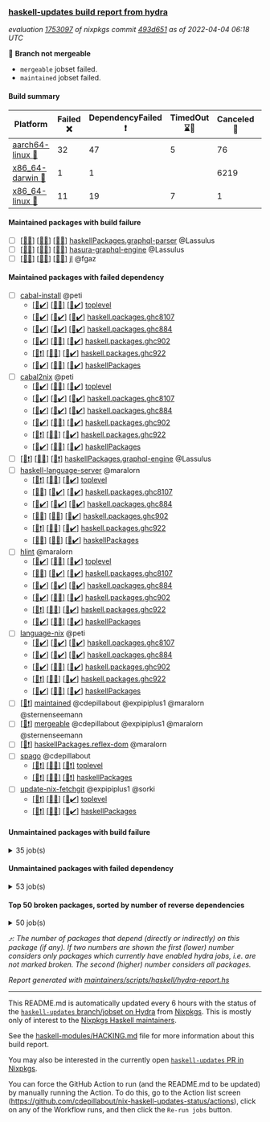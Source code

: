 ### [haskell-updates build report from hydra](https://hydra.nixos.org/jobset/nixpkgs/haskell-updates)
*evaluation [1753097](https://hydra.nixos.org/eval/1753097) of nixpkgs commit [493d651](https://github.com/NixOS/nixpkgs/commits/493d6516ddb69a49df49c1b4f3e91ff33effbb9e) as of 2022-04-04 06:18 UTC*

:red_circle: **Branch not mergeable**
  * `mergeable` jobset failed.
  * `maintained` jobset failed.

#### Build summary

 | Platform | Failed :x: | DependencyFailed :heavy_exclamation_mark: | TimedOut :hourglass::no_entry_sign: | Canceled :no_entry_sign: | Success :heavy_check_mark: | 
 | --- | --- | --- | --- | --- | --- | 
 | [aarch64-linux :iphone:](https://hydra.nixos.org/eval/1753097?filter=.aarch64-linux) | 32 | 47 | 5 | 76 | 6139 | 
 | [x86_64-darwin :apple:](https://hydra.nixos.org/eval/1753097?filter=.x86_64-darwin) | 1 | 1 |  | 6219 | 26 | 
 | [x86_64-linux :penguin:](https://hydra.nixos.org/eval/1753097?filter=.x86_64-linux) | 11 | 19 | 7 | 1 | 6281 | 
#### Maintained packages with build failure
- [ ] [[:iphone::x:]](https://hydra.nixos.org/build/171870860) [[:apple::no_entry_sign:]](https://hydra.nixos.org/build/171859032) [[:penguin::x:]](https://hydra.nixos.org/build/171861365) [haskellPackages.graphql-parser](https://hydra.nixos.org/eval/1753097?filter=haskellPackages.graphql-parser) @Lassulus
- [ ] [[:iphone::no_entry_sign:]](https://hydra.nixos.org/build/171864019) [[:apple::x:]](https://hydra.nixos.org/build/171857799) [[:penguin::x:]](https://hydra.nixos.org/build/171864031) [hasura-graphql-engine](https://hydra.nixos.org/eval/1753097?filter=hasura-graphql-engine) @Lassulus
- [ ] [[:iphone::x:]](https://hydra.nixos.org/build/171859461) [[:apple::no_entry_sign:]](https://hydra.nixos.org/build/171863997) [[:penguin::x:]](https://hydra.nixos.org/build/171869976) [jl](https://hydra.nixos.org/eval/1753097?filter=jl) @fgaz
#### Maintained packages with failed dependency
- [ ] [cabal-install](https://hydra.nixos.org/eval/1753097?filter=cabal-install) @peti
  - [[:iphone::heavy_check_mark:]](https://hydra.nixos.org/build/171867412) [[:apple::no_entry_sign:]](https://hydra.nixos.org/build/171861372) [[:penguin::heavy_check_mark:]](https://hydra.nixos.org/build/171856690) [toplevel](https://hydra.nixos.org/eval/1753097?filter=cabal-install)
  - [[:iphone::heavy_check_mark:]](https://hydra.nixos.org/build/171866974) [[:apple::heavy_check_mark:]](https://hydra.nixos.org/build/171857622) [[:penguin::heavy_check_mark:]](https://hydra.nixos.org/build/171860254) [haskell.packages.ghc8107](https://hydra.nixos.org/eval/1753097?filter=haskell.packages.ghc8107.cabal-install)
  - [[:iphone::heavy_check_mark:]](https://hydra.nixos.org/build/171859573) [[:apple::heavy_check_mark:]](https://hydra.nixos.org/build/171870062) [[:penguin::heavy_check_mark:]](https://hydra.nixos.org/build/171857369) [haskell.packages.ghc884](https://hydra.nixos.org/eval/1753097?filter=haskell.packages.ghc884.cabal-install)
  - [[:iphone::heavy_check_mark:]](https://hydra.nixos.org/build/171858538) [[:apple::no_entry_sign:]](https://hydra.nixos.org/build/171871967) [[:penguin::heavy_check_mark:]](https://hydra.nixos.org/build/171856745) [haskell.packages.ghc902](https://hydra.nixos.org/eval/1753097?filter=haskell.packages.ghc902.cabal-install)
  - [[:iphone::heavy_exclamation_mark:]](https://hydra.nixos.org/build/171870181) [[:apple::no_entry_sign:]](https://hydra.nixos.org/build/171862128) [[:penguin::heavy_check_mark:]](https://hydra.nixos.org/build/171863957) [haskell.packages.ghc922](https://hydra.nixos.org/eval/1753097?filter=haskell.packages.ghc922.cabal-install)
  - [[:iphone::heavy_check_mark:]](https://hydra.nixos.org/build/171866492) [[:apple::no_entry_sign:]](https://hydra.nixos.org/build/171859695) [[:penguin::heavy_check_mark:]](https://hydra.nixos.org/build/171856708) [haskellPackages](https://hydra.nixos.org/eval/1753097?filter=haskellPackages.cabal-install)
- [ ] [cabal2nix](https://hydra.nixos.org/eval/1753097?filter=cabal2nix) @peti
  - [[:iphone::heavy_check_mark:]](https://hydra.nixos.org/build/171867631) [[:apple::no_entry_sign:]](https://hydra.nixos.org/build/171854193) [[:penguin::heavy_check_mark:]](https://hydra.nixos.org/build/171861320) [toplevel](https://hydra.nixos.org/eval/1753097?filter=cabal2nix)
  - [[:iphone::heavy_check_mark:]](https://hydra.nixos.org/build/171868929) [[:apple::heavy_check_mark:]](https://hydra.nixos.org/build/171865911) [[:penguin::heavy_check_mark:]](https://hydra.nixos.org/build/171870233) [haskell.packages.ghc8107](https://hydra.nixos.org/eval/1753097?filter=haskell.packages.ghc8107.cabal2nix)
  - [[:iphone::heavy_check_mark:]](https://hydra.nixos.org/build/171860252) [[:apple::heavy_check_mark:]](https://hydra.nixos.org/build/171856966) [[:penguin::heavy_check_mark:]](https://hydra.nixos.org/build/171862147) [haskell.packages.ghc884](https://hydra.nixos.org/eval/1753097?filter=haskell.packages.ghc884.cabal2nix)
  - [[:iphone::heavy_check_mark:]](https://hydra.nixos.org/build/171867463) [[:apple::no_entry_sign:]](https://hydra.nixos.org/build/171866529) [[:penguin::heavy_check_mark:]](https://hydra.nixos.org/build/171865409) [haskell.packages.ghc902](https://hydra.nixos.org/eval/1753097?filter=haskell.packages.ghc902.cabal2nix)
  - [[:iphone::heavy_exclamation_mark:]](https://hydra.nixos.org/build/171863077) [[:apple::no_entry_sign:]](https://hydra.nixos.org/build/171855428) [[:penguin::heavy_check_mark:]](https://hydra.nixos.org/build/171858797) [haskell.packages.ghc922](https://hydra.nixos.org/eval/1753097?filter=haskell.packages.ghc922.cabal2nix)
  - [[:iphone::heavy_check_mark:]](https://hydra.nixos.org/build/171856147) [[:apple::no_entry_sign:]](https://hydra.nixos.org/build/171866001) [[:penguin::heavy_check_mark:]](https://hydra.nixos.org/build/171866507) [haskellPackages](https://hydra.nixos.org/eval/1753097?filter=haskellPackages.cabal2nix)
- [ ] [[:iphone::heavy_exclamation_mark:]](https://hydra.nixos.org/build/171866991) [[:apple::no_entry_sign:]](https://hydra.nixos.org/build/171865101) [[:penguin::heavy_exclamation_mark:]](https://hydra.nixos.org/build/171870149) [haskellPackages.graphql-engine](https://hydra.nixos.org/eval/1753097?filter=haskellPackages.graphql-engine) @Lassulus
- [ ] [haskell-language-server](https://hydra.nixos.org/eval/1753097?filter=haskell-language-server) @maralorn
  - [[:iphone::heavy_exclamation_mark:]](https://hydra.nixos.org/build/171864528) [[:apple::no_entry_sign:]](https://hydra.nixos.org/build/171870051) [[:penguin::heavy_check_mark:]](https://hydra.nixos.org/build/171858502) [toplevel](https://hydra.nixos.org/eval/1753097?filter=haskell-language-server)
  - [[:iphone::no_entry_sign:]](https://hydra.nixos.org/build/171854509) [[:apple::heavy_check_mark:]](https://hydra.nixos.org/build/171859524) [[:penguin::heavy_check_mark:]](https://hydra.nixos.org/build/171860346) [haskell.packages.ghc8107](https://hydra.nixos.org/eval/1753097?filter=haskell.packages.ghc8107.haskell-language-server)
  - [[:iphone::heavy_check_mark:]](https://hydra.nixos.org/build/171863372) [[:apple::heavy_check_mark:]](https://hydra.nixos.org/build/171860727) [[:penguin::heavy_check_mark:]](https://hydra.nixos.org/build/171866511) [haskell.packages.ghc884](https://hydra.nixos.org/eval/1753097?filter=haskell.packages.ghc884.haskell-language-server)
  - [[:iphone::no_entry_sign:]](https://hydra.nixos.org/build/171863697) [[:apple::no_entry_sign:]](https://hydra.nixos.org/build/171864525) [[:penguin::heavy_check_mark:]](https://hydra.nixos.org/build/171865068) [haskell.packages.ghc902](https://hydra.nixos.org/eval/1753097?filter=haskell.packages.ghc902.haskell-language-server)
  - [[:iphone::heavy_exclamation_mark:]](https://hydra.nixos.org/build/171864948) [[:apple::no_entry_sign:]](https://hydra.nixos.org/build/171854145) [[:penguin::heavy_check_mark:]](https://hydra.nixos.org/build/171864800) [haskell.packages.ghc922](https://hydra.nixos.org/eval/1753097?filter=haskell.packages.ghc922.haskell-language-server)
  - [[:iphone::no_entry_sign:]](https://hydra.nixos.org/build/171856383) [[:apple::no_entry_sign:]](https://hydra.nixos.org/build/171857135) [[:penguin::heavy_check_mark:]](https://hydra.nixos.org/build/171857185) [haskellPackages](https://hydra.nixos.org/eval/1753097?filter=haskellPackages.haskell-language-server)
- [ ] [hlint](https://hydra.nixos.org/eval/1753097?filter=hlint) @maralorn
  - [[:iphone::heavy_check_mark:]](https://hydra.nixos.org/build/171859794) [[:apple::no_entry_sign:]](https://hydra.nixos.org/build/171864005) [[:penguin::heavy_check_mark:]](https://hydra.nixos.org/build/171854674) [toplevel](https://hydra.nixos.org/eval/1753097?filter=hlint)
  - [[:iphone::no_entry_sign:]](https://hydra.nixos.org/build/171862816) [[:apple::heavy_check_mark:]](https://hydra.nixos.org/build/171864047) [[:penguin::heavy_check_mark:]](https://hydra.nixos.org/build/171853663) [haskell.packages.ghc8107](https://hydra.nixos.org/eval/1753097?filter=haskell.packages.ghc8107.hlint)
  - [[:iphone::heavy_check_mark:]](https://hydra.nixos.org/build/171862943) [[:apple::heavy_check_mark:]](https://hydra.nixos.org/build/171859859) [[:penguin::heavy_check_mark:]](https://hydra.nixos.org/build/171856331) [haskell.packages.ghc884](https://hydra.nixos.org/eval/1753097?filter=haskell.packages.ghc884.hlint)
  - [[:iphone::heavy_check_mark:]](https://hydra.nixos.org/build/171867244) [[:apple::no_entry_sign:]](https://hydra.nixos.org/build/171864964) [[:penguin::heavy_check_mark:]](https://hydra.nixos.org/build/171859039) [haskell.packages.ghc902](https://hydra.nixos.org/eval/1753097?filter=haskell.packages.ghc902.hlint)
  - [[:iphone::heavy_exclamation_mark:]](https://hydra.nixos.org/build/171865805) [[:apple::no_entry_sign:]](https://hydra.nixos.org/build/171854924) [[:penguin::heavy_check_mark:]](https://hydra.nixos.org/build/171859812) [haskell.packages.ghc922](https://hydra.nixos.org/eval/1753097?filter=haskell.packages.ghc922.hlint)
  - [[:iphone::heavy_check_mark:]](https://hydra.nixos.org/build/171864209) [[:apple::no_entry_sign:]](https://hydra.nixos.org/build/171866786) [[:penguin::heavy_check_mark:]](https://hydra.nixos.org/build/171861792) [haskellPackages](https://hydra.nixos.org/eval/1753097?filter=haskellPackages.hlint)
- [ ] [language-nix](https://hydra.nixos.org/eval/1753097?filter=language-nix) @peti
  - [[:iphone::heavy_check_mark:]](https://hydra.nixos.org/build/171864042) [[:apple::heavy_check_mark:]](https://hydra.nixos.org/build/171854278) [[:penguin::heavy_check_mark:]](https://hydra.nixos.org/build/171856011) [haskell.packages.ghc8107](https://hydra.nixos.org/eval/1753097?filter=haskell.packages.ghc8107.language-nix)
  - [[:iphone::heavy_check_mark:]](https://hydra.nixos.org/build/171860602) [[:apple::heavy_check_mark:]](https://hydra.nixos.org/build/171856603) [[:penguin::heavy_check_mark:]](https://hydra.nixos.org/build/171864877) [haskell.packages.ghc884](https://hydra.nixos.org/eval/1753097?filter=haskell.packages.ghc884.language-nix)
  - [[:iphone::heavy_check_mark:]](https://hydra.nixos.org/build/171861943) [[:apple::no_entry_sign:]](https://hydra.nixos.org/build/171852816) [[:penguin::heavy_check_mark:]](https://hydra.nixos.org/build/171858399) [haskell.packages.ghc902](https://hydra.nixos.org/eval/1753097?filter=haskell.packages.ghc902.language-nix)
  - [[:iphone::heavy_exclamation_mark:]](https://hydra.nixos.org/build/171866588) [[:apple::no_entry_sign:]](https://hydra.nixos.org/build/171857336) [[:penguin::heavy_check_mark:]](https://hydra.nixos.org/build/171871993) [haskell.packages.ghc922](https://hydra.nixos.org/eval/1753097?filter=haskell.packages.ghc922.language-nix)
  - [[:iphone::heavy_check_mark:]](https://hydra.nixos.org/build/171871097) [[:apple::no_entry_sign:]](https://hydra.nixos.org/build/171871023) [[:penguin::heavy_check_mark:]](https://hydra.nixos.org/build/171871654) [haskellPackages](https://hydra.nixos.org/eval/1753097?filter=haskellPackages.language-nix)
- [ ] [[:penguin::heavy_exclamation_mark:]](https://hydra.nixos.org/build/171859738) [maintained](https://hydra.nixos.org/eval/1753097?filter=maintained) @cdepillabout @expipiplus1 @maralorn @sternenseemann
- [ ] [[:penguin::heavy_exclamation_mark:]](https://hydra.nixos.org/build/171864122) [mergeable](https://hydra.nixos.org/eval/1753097?filter=mergeable) @cdepillabout @expipiplus1 @maralorn @sternenseemann
- [ ] [[:penguin::heavy_exclamation_mark:]](https://hydra.nixos.org/build/171854287) [haskellPackages.reflex-dom](https://hydra.nixos.org/eval/1753097?filter=haskellPackages.reflex-dom) @maralorn
- [ ] [spago](https://hydra.nixos.org/eval/1753097?filter=spago) @cdepillabout
  - [[:iphone::heavy_exclamation_mark:]](https://hydra.nixos.org/build/171861126) [[:apple::no_entry_sign:]](https://hydra.nixos.org/build/171871490) [[:penguin::heavy_exclamation_mark:]](https://hydra.nixos.org/build/171852877) [toplevel](https://hydra.nixos.org/eval/1753097?filter=spago)
  - [[:iphone::heavy_exclamation_mark:]](https://hydra.nixos.org/build/171862357) [[:apple::no_entry_sign:]](https://hydra.nixos.org/build/171866857) [[:penguin::heavy_exclamation_mark:]](https://hydra.nixos.org/build/171869812) [haskellPackages](https://hydra.nixos.org/eval/1753097?filter=haskellPackages.spago)
- [ ] [update-nix-fetchgit](https://hydra.nixos.org/eval/1753097?filter=update-nix-fetchgit) @expipiplus1 @sorki
  - [[:iphone::heavy_exclamation_mark:]](https://hydra.nixos.org/build/171869214) [[:apple::no_entry_sign:]](https://hydra.nixos.org/build/171866243) [[:penguin::heavy_check_mark:]](https://hydra.nixos.org/build/171854526) [toplevel](https://hydra.nixos.org/eval/1753097?filter=update-nix-fetchgit)
  - [[:iphone::heavy_exclamation_mark:]](https://hydra.nixos.org/build/171867249) [[:apple::no_entry_sign:]](https://hydra.nixos.org/build/171853366) [[:penguin::heavy_check_mark:]](https://hydra.nixos.org/build/171864328) [haskellPackages](https://hydra.nixos.org/eval/1753097?filter=haskellPackages.update-nix-fetchgit)
#### Unmaintained packages with build failure
<details><summary>35 job(s) </summary>

- [ ] [QuickCheck](https://hydra.nixos.org/eval/1753097?filter=QuickCheck)  :arrow_heading_up: 1236 | 4755
  - [[:iphone::heavy_check_mark:]](https://hydra.nixos.org/build/171855138) [[:apple::no_entry_sign:]](https://hydra.nixos.org/build/171858360) [[:penguin::heavy_check_mark:]](https://hydra.nixos.org/build/171859376) [haskellPackages](https://hydra.nixos.org/eval/1753097?filter=haskellPackages.QuickCheck)
  -   [[:penguin::x:]](https://hydra.nixos.org/build/171869550) [pkgsStatic.haskell.packages.integer-simple.ghc8107](https://hydra.nixos.org/eval/1753097?filter=pkgsStatic.haskell.packages.integer-simple.ghc8107.QuickCheck)
  -   [[:penguin::heavy_check_mark:]](https://hydra.nixos.org/build/171857722) [pkgsStatic.haskell.packages.native-bignum.ghc902](https://hydra.nixos.org/eval/1753097?filter=pkgsStatic.haskell.packages.native-bignum.ghc902.QuickCheck)
- [ ] [[:iphone::x:]](https://hydra.nixos.org/build/171870158) [[:apple::no_entry_sign:]](https://hydra.nixos.org/build/171857210) [[:penguin::heavy_check_mark:]](https://hydra.nixos.org/build/171867668) [haskellPackages.OrderedBits](https://hydra.nixos.org/eval/1753097?filter=haskellPackages.OrderedBits)  :arrow_heading_up: 5 | 36
- [ ] [[:iphone::x:]](https://hydra.nixos.org/build/171856905) [[:apple::no_entry_sign:]](https://hydra.nixos.org/build/171867686) [[:penguin::heavy_check_mark:]](https://hydra.nixos.org/build/171857885) [haskellPackages.cryptostore](https://hydra.nixos.org/eval/1753097?filter=haskellPackages.cryptostore)  :arrow_heading_up: 4 | 31
- [ ] [[:iphone::x:]](https://hydra.nixos.org/build/171865966) [[:apple::no_entry_sign:]](https://hydra.nixos.org/build/171870109) [[:penguin::heavy_check_mark:]](https://hydra.nixos.org/build/171858915) [haskellPackages.ptr-poker](https://hydra.nixos.org/eval/1753097?filter=haskellPackages.ptr-poker)  :arrow_heading_up: 3 | 3
- [ ] [[:iphone::x:]](https://hydra.nixos.org/build/171855578) [[:apple::no_entry_sign:]](https://hydra.nixos.org/build/171865205) [[:penguin::heavy_check_mark:]](https://hydra.nixos.org/build/171857596) [haskellPackages.hw-json-simd](https://hydra.nixos.org/eval/1753097?filter=haskellPackages.hw-json-simd)  :arrow_heading_up: 2 | 8
- [ ] [[:iphone::x:]](https://hydra.nixos.org/build/171856342) [[:apple::no_entry_sign:]](https://hydra.nixos.org/build/171870086) [[:penguin::heavy_check_mark:]](https://hydra.nixos.org/build/171862699) [haskellPackages.hw-simd](https://hydra.nixos.org/eval/1753097?filter=haskellPackages.hw-simd)  :arrow_heading_up: 2 | 8
- [ ] [[:iphone::x:]](https://hydra.nixos.org/build/171862898) [[:apple::no_entry_sign:]](https://hydra.nixos.org/build/171861026) [[:penguin::heavy_check_mark:]](https://hydra.nixos.org/build/171862442) [haskellPackages.quic](https://hydra.nixos.org/eval/1753097?filter=haskellPackages.quic)  :arrow_heading_up: 2 | 2
- [ ] [[:iphone::no_entry_sign:]](https://hydra.nixos.org/build/171866661) [[:penguin::x:]](https://hydra.nixos.org/build/171870950) [haskellPackages.jsaddle-webkit2gtk](https://hydra.nixos.org/eval/1753097?filter=haskellPackages.jsaddle-webkit2gtk)  :arrow_heading_up: 1 | 11
- [ ] [[:iphone::x:]](https://hydra.nixos.org/build/171855175) [[:apple::no_entry_sign:]](https://hydra.nixos.org/build/171869070) [[:penguin::x:]](https://hydra.nixos.org/build/171864450) [haskellPackages.bower-json](https://hydra.nixos.org/eval/1753097?filter=haskellPackages.bower-json)  :arrow_heading_up: 1 | 10
- [ ] [[:iphone::x:]](https://hydra.nixos.org/build/171860843) [[:apple::no_entry_sign:]](https://hydra.nixos.org/build/171860724) [[:penguin::heavy_check_mark:]](https://hydra.nixos.org/build/171871830) [haskellPackages.freetype2](https://hydra.nixos.org/eval/1753097?filter=haskellPackages.freetype2)  :arrow_heading_up: 1 | 8
- [ ] [[:iphone::x:]](https://hydra.nixos.org/build/171856730) [[:apple::no_entry_sign:]](https://hydra.nixos.org/build/171855544) [[:penguin::heavy_check_mark:]](https://hydra.nixos.org/build/171864198) [haskellPackages.long-double](https://hydra.nixos.org/eval/1753097?filter=haskellPackages.long-double)  :arrow_heading_up: 1 | 2
- [ ] [[:iphone::x:]](https://hydra.nixos.org/build/171857435) [[:apple::no_entry_sign:]](https://hydra.nixos.org/build/171870314) [[:penguin::heavy_check_mark:]](https://hydra.nixos.org/build/171862125) [haskellPackages.easytensor](https://hydra.nixos.org/eval/1753097?filter=haskellPackages.easytensor)  :arrow_heading_up: 1 | 1
- [ ] [[:iphone::x:]](https://hydra.nixos.org/build/171867377) [[:apple::no_entry_sign:]](https://hydra.nixos.org/build/171870936) [[:penguin::heavy_check_mark:]](https://hydra.nixos.org/build/171861161) [haskellPackages.nlopt-haskell](https://hydra.nixos.org/eval/1753097?filter=haskellPackages.nlopt-haskell)  :arrow_heading_up: 1 | 1
- [ ] [[:iphone::x:]](https://hydra.nixos.org/build/171854078) [[:apple::no_entry_sign:]](https://hydra.nixos.org/build/171862942) [[:penguin::heavy_check_mark:]](https://hydra.nixos.org/build/171857572) [haskellPackages.swisstable](https://hydra.nixos.org/eval/1753097?filter=haskellPackages.swisstable)  :arrow_heading_up: 1 | 1
- [ ] [[:iphone::x:]](https://hydra.nixos.org/build/171857072) [[:apple::no_entry_sign:]](https://hydra.nixos.org/build/171867045) [[:penguin::heavy_check_mark:]](https://hydra.nixos.org/build/171852967) [haskellPackages.unicode-properties](https://hydra.nixos.org/eval/1753097?filter=haskellPackages.unicode-properties)  :arrow_heading_up: 1 | 1
- [ ] [[:iphone::x:]](https://hydra.nixos.org/build/171860343) [[:apple::no_entry_sign:]](https://hydra.nixos.org/build/171853368) [[:penguin::heavy_check_mark:]](https://hydra.nixos.org/build/171861052) [haskellPackages.picosat](https://hydra.nixos.org/eval/1753097?filter=haskellPackages.picosat)  :arrow_heading_up: 0 | 1
- [ ] [[:iphone::x:]](https://hydra.nixos.org/build/171864526) [[:apple::no_entry_sign:]](https://hydra.nixos.org/build/171859855) [[:penguin::heavy_check_mark:]](https://hydra.nixos.org/build/171863492) [haskellPackages.simple-vec3](https://hydra.nixos.org/eval/1753097?filter=haskellPackages.simple-vec3)  :arrow_heading_up: 0 | 1
- [ ] [[:iphone::x:]](https://hydra.nixos.org/build/171856051) [[:apple::no_entry_sign:]](https://hydra.nixos.org/build/171852793) [[:penguin::heavy_check_mark:]](https://hydra.nixos.org/build/171858315) [haskellPackages.HsASA](https://hydra.nixos.org/eval/1753097?filter=haskellPackages.HsASA) 
- [ ] [[:iphone::x:]](https://hydra.nixos.org/build/171865682) [[:apple::no_entry_sign:]](https://hydra.nixos.org/build/171870312) [[:penguin::x:]](https://hydra.nixos.org/build/171865338) [haskellPackages.capataz](https://hydra.nixos.org/eval/1753097?filter=haskellPackages.capataz) 
- [ ] [[:iphone::x:]](https://hydra.nixos.org/build/171862589) [[:apple::no_entry_sign:]](https://hydra.nixos.org/build/171856354) [[:penguin::heavy_check_mark:]](https://hydra.nixos.org/build/171857405) [haskellPackages.comfort-fftw](https://hydra.nixos.org/eval/1753097?filter=haskellPackages.comfort-fftw) 
- [ ] [[:iphone::x:]](https://hydra.nixos.org/build/171854581) [[:penguin::heavy_check_mark:]](https://hydra.nixos.org/build/171858611) [haskellPackages.gnome-keyring](https://hydra.nixos.org/eval/1753097?filter=haskellPackages.gnome-keyring) 
- [ ] [[:iphone::x:]](https://hydra.nixos.org/build/171864576) [[:apple::no_entry_sign:]](https://hydra.nixos.org/build/171857616) [[:penguin::heavy_check_mark:]](https://hydra.nixos.org/build/171871380) [haskellPackages.hls-rename-plugin](https://hydra.nixos.org/eval/1753097?filter=haskellPackages.hls-rename-plugin) 
- [ ] [[:iphone::x:]](https://hydra.nixos.org/build/171854418) [[:apple::no_entry_sign:]](https://hydra.nixos.org/build/171864129) [[:penguin::x:]](https://hydra.nixos.org/build/171859983) [haskellPackages.hyper-haskell-server](https://hydra.nixos.org/eval/1753097?filter=haskellPackages.hyper-haskell-server) 
- [ ] [[:iphone::x:]](https://hydra.nixos.org/build/171871047) [[:apple::no_entry_sign:]](https://hydra.nixos.org/build/171854882) [[:penguin::heavy_check_mark:]](https://hydra.nixos.org/build/171868110) [haskellPackages.jammittools](https://hydra.nixos.org/eval/1753097?filter=haskellPackages.jammittools) 
- [ ] [[:iphone::x:]](https://hydra.nixos.org/build/171865092) [[:apple::no_entry_sign:]](https://hydra.nixos.org/build/171864375) [[:penguin::heavy_check_mark:]](https://hydra.nixos.org/build/171856651) [haskellPackages.powerqueue-distributed](https://hydra.nixos.org/eval/1753097?filter=haskellPackages.powerqueue-distributed) 
- [ ] [[:iphone::x:]](https://hydra.nixos.org/build/171858796) [[:apple::no_entry_sign:]](https://hydra.nixos.org/build/171855508) [[:penguin::x:]](https://hydra.nixos.org/build/171864297) [haskellPackages.powerqueue-levelmem](https://hydra.nixos.org/eval/1753097?filter=haskellPackages.powerqueue-levelmem) 
- [ ] [[:iphone::x:]](https://hydra.nixos.org/build/171862860) [[:apple::no_entry_sign:]](https://hydra.nixos.org/build/171852904) [[:penguin::heavy_check_mark:]](https://hydra.nixos.org/build/171862696) [haskellPackages.risc386](https://hydra.nixos.org/eval/1753097?filter=haskellPackages.risc386) 
- [ ] [[:iphone::x:]](https://hydra.nixos.org/build/171863691) [[:apple::no_entry_sign:]](https://hydra.nixos.org/build/171861382) [[:penguin::heavy_check_mark:]](https://hydra.nixos.org/build/171860820) [haskellPackages.slugify](https://hydra.nixos.org/eval/1753097?filter=haskellPackages.slugify) 
- [ ] [[:iphone::x:]](https://hydra.nixos.org/build/171857697) [[:apple::no_entry_sign:]](https://hydra.nixos.org/build/171867036) [[:penguin::x:]](https://hydra.nixos.org/build/171853334) [haskellPackages.socketson](https://hydra.nixos.org/eval/1753097?filter=haskellPackages.socketson) 
- [ ] [[:iphone::x:]](https://hydra.nixos.org/build/171853926) [[:apple::no_entry_sign:]](https://hydra.nixos.org/build/171853832) [[:penguin::x:]](https://hydra.nixos.org/build/171862657) [haskellPackages.tripLL](https://hydra.nixos.org/eval/1753097?filter=haskellPackages.tripLL) 
- [ ] [[:iphone::x:]](https://hydra.nixos.org/build/171858390) [[:apple::no_entry_sign:]](https://hydra.nixos.org/build/171858351) [[:penguin::heavy_check_mark:]](https://hydra.nixos.org/build/171865355) [haskellPackages.wiringPi](https://hydra.nixos.org/eval/1753097?filter=haskellPackages.wiringPi) 
- [ ] [[:iphone::x:]](https://hydra.nixos.org/build/171860405) [[:apple::no_entry_sign:]](https://hydra.nixos.org/build/171854831) [[:penguin::heavy_check_mark:]](https://hydra.nixos.org/build/171858701) [haskellPackages.x86-64bit](https://hydra.nixos.org/eval/1753097?filter=haskellPackages.x86-64bit) 
</details>

#### Unmaintained packages with failed dependency
<details><summary>53 job(s) </summary>

- [ ] [[:iphone::heavy_exclamation_mark:]](https://hydra.nixos.org/build/171869570) [[:apple::no_entry_sign:]](https://hydra.nixos.org/build/171868602) [[:penguin::heavy_check_mark:]](https://hydra.nixos.org/build/171857905) [haskellPackages.PrimitiveArray](https://hydra.nixos.org/eval/1753097?filter=haskellPackages.PrimitiveArray)  :arrow_heading_up: 4 | 35
- [ ] [[:iphone::heavy_exclamation_mark:]](https://hydra.nixos.org/build/171860234) [[:apple::no_entry_sign:]](https://hydra.nixos.org/build/171858559) [[:penguin::heavy_check_mark:]](https://hydra.nixos.org/build/171853180) [haskellPackages.jwt](https://hydra.nixos.org/eval/1753097?filter=haskellPackages.jwt)  :arrow_heading_up: 3 | 28
- [ ] [[:iphone::heavy_exclamation_mark:]](https://hydra.nixos.org/build/171859690) [[:apple::no_entry_sign:]](https://hydra.nixos.org/build/171855403) [[:penguin::heavy_check_mark:]](https://hydra.nixos.org/build/171864366) [haskellPackages.BiobaseTypes](https://hydra.nixos.org/eval/1753097?filter=haskellPackages.BiobaseTypes)  :arrow_heading_up: 3 | 21
- [ ] [[:iphone::heavy_exclamation_mark:]](https://hydra.nixos.org/build/171856446) [[:apple::no_entry_sign:]](https://hydra.nixos.org/build/171860436) [[:penguin::heavy_check_mark:]](https://hydra.nixos.org/build/171854636) [haskellPackages.jsonifier](https://hydra.nixos.org/eval/1753097?filter=haskellPackages.jsonifier)  :arrow_heading_up: 2 | 2
- [ ] [[:iphone::heavy_exclamation_mark:]](https://hydra.nixos.org/build/171856258) [[:apple::no_entry_sign:]](https://hydra.nixos.org/build/171858036) [[:penguin::heavy_check_mark:]](https://hydra.nixos.org/build/171871240) [haskellPackages.BiobaseENA](https://hydra.nixos.org/eval/1753097?filter=haskellPackages.BiobaseENA)  :arrow_heading_up: 1 | 18
- [ ] [hoogle](https://hydra.nixos.org/eval/1753097?filter=hoogle)  :arrow_heading_up: 1 | 2
  - [[:iphone::heavy_check_mark:]](https://hydra.nixos.org/build/171871347) [[:apple::heavy_check_mark:]](https://hydra.nixos.org/build/171853429) [[:penguin::heavy_check_mark:]](https://hydra.nixos.org/build/171867270) [haskell.packages.ghc8107](https://hydra.nixos.org/eval/1753097?filter=haskell.packages.ghc8107.hoogle)
  - [[:iphone::heavy_check_mark:]](https://hydra.nixos.org/build/171868587) [[:apple::heavy_check_mark:]](https://hydra.nixos.org/build/171863488) [[:penguin::heavy_check_mark:]](https://hydra.nixos.org/build/171867576) [haskell.packages.ghc884](https://hydra.nixos.org/eval/1753097?filter=haskell.packages.ghc884.hoogle)
  - [[:iphone::heavy_check_mark:]](https://hydra.nixos.org/build/171852837) [[:apple::no_entry_sign:]](https://hydra.nixos.org/build/171868318) [[:penguin::heavy_check_mark:]](https://hydra.nixos.org/build/171863678) [haskell.packages.ghc902](https://hydra.nixos.org/eval/1753097?filter=haskell.packages.ghc902.hoogle)
  - [[:iphone::heavy_exclamation_mark:]](https://hydra.nixos.org/build/171865846) [[:apple::no_entry_sign:]](https://hydra.nixos.org/build/171864989) [[:penguin::heavy_check_mark:]](https://hydra.nixos.org/build/171865459) [haskell.packages.ghc922](https://hydra.nixos.org/eval/1753097?filter=haskell.packages.ghc922.hoogle)
  - [[:iphone::heavy_check_mark:]](https://hydra.nixos.org/build/171862778) [[:apple::no_entry_sign:]](https://hydra.nixos.org/build/171862396) [[:penguin::heavy_check_mark:]](https://hydra.nixos.org/build/171869816) [haskellPackages](https://hydra.nixos.org/eval/1753097?filter=haskellPackages.hoogle)
- [ ] [[:iphone::heavy_exclamation_mark:]](https://hydra.nixos.org/build/171861581) [[:apple::no_entry_sign:]](https://hydra.nixos.org/build/171852912) [[:penguin::heavy_check_mark:]](https://hydra.nixos.org/build/171863080) [haskellPackages.github-rest](https://hydra.nixos.org/eval/1753097?filter=haskellPackages.github-rest)  :arrow_heading_up: 1 | 1
- [ ] [[:iphone::no_entry_sign:]](https://hydra.nixos.org/build/171862194) [[:penguin::heavy_exclamation_mark:]](https://hydra.nixos.org/build/171865924) [haskellPackages.hbro](https://hydra.nixos.org/eval/1753097?filter=haskellPackages.hbro)  :arrow_heading_up: 1 | 1
- [ ] [[:iphone::heavy_exclamation_mark:]](https://hydra.nixos.org/build/171857549) [[:apple::no_entry_sign:]](https://hydra.nixos.org/build/171865639) [[:penguin::heavy_check_mark:]](https://hydra.nixos.org/build/171860183) [haskellPackages.http3](https://hydra.nixos.org/eval/1753097?filter=haskellPackages.http3)  :arrow_heading_up: 1 | 1
- [ ] [[:iphone::heavy_exclamation_mark:]](https://hydra.nixos.org/build/171869964) [[:apple::no_entry_sign:]](https://hydra.nixos.org/build/171865623) [[:penguin::heavy_check_mark:]](https://hydra.nixos.org/build/171869914) [haskellPackages.opentelemetry-extra](https://hydra.nixos.org/eval/1753097?filter=haskellPackages.opentelemetry-extra)  :arrow_heading_up: 1 | 1
- [ ] [[:iphone::heavy_exclamation_mark:]](https://hydra.nixos.org/build/171868423) [[:apple::no_entry_sign:]](https://hydra.nixos.org/build/171871309) [[:penguin::heavy_check_mark:]](https://hydra.nixos.org/build/171857039) [haskellPackages.BiobaseXNA](https://hydra.nixos.org/eval/1753097?filter=haskellPackages.BiobaseXNA)  :arrow_heading_up: 0 | 17
- [ ] [[:iphone::heavy_exclamation_mark:]](https://hydra.nixos.org/build/171867550) [[:apple::no_entry_sign:]](https://hydra.nixos.org/build/171865808) [[:penguin::heavy_check_mark:]](https://hydra.nixos.org/build/171856273) [haskellPackages.hw-json-standard-cursor](https://hydra.nixos.org/eval/1753097?filter=haskellPackages.hw-json-standard-cursor)  :arrow_heading_up: 0 | 6
- [ ] [[:iphone::heavy_exclamation_mark:]](https://hydra.nixos.org/build/171870416) [[:apple::no_entry_sign:]](https://hydra.nixos.org/build/171859949) [[:penguin::heavy_check_mark:]](https://hydra.nixos.org/build/171869624) [haskellPackages.hw-json-simple-cursor](https://hydra.nixos.org/eval/1753097?filter=haskellPackages.hw-json-simple-cursor)  :arrow_heading_up: 0 | 4
- [ ] [[:iphone::heavy_exclamation_mark:]](https://hydra.nixos.org/build/171867716) [[:apple::no_entry_sign:]](https://hydra.nixos.org/build/171861992) [[:penguin::heavy_check_mark:]](https://hydra.nixos.org/build/171870240) [haskellPackages.BiobaseFasta](https://hydra.nixos.org/eval/1753097?filter=haskellPackages.BiobaseFasta)  :arrow_heading_up: 0 | 3
- [ ] [[:iphone::heavy_exclamation_mark:]](https://hydra.nixos.org/build/171866331) [[:apple::no_entry_sign:]](https://hydra.nixos.org/build/171867791) [[:penguin::heavy_check_mark:]](https://hydra.nixos.org/build/171865081) [haskellPackages.hw-dsv](https://hydra.nixos.org/eval/1753097?filter=haskellPackages.hw-dsv)  :arrow_heading_up: 0 | 3
- [ ] [[:iphone::heavy_check_mark:]](https://hydra.nixos.org/build/171857188) [[:apple::heavy_exclamation_mark:]](https://hydra.nixos.org/build/171858561) [[:penguin::heavy_check_mark:]](https://hydra.nixos.org/build/171857818) [haskellPackages.libvirt-hs](https://hydra.nixos.org/eval/1753097?filter=haskellPackages.libvirt-hs)  :arrow_heading_up: 0 | 1
- [ ] [[:iphone::heavy_exclamation_mark:]](https://hydra.nixos.org/build/171861978) [[:apple::no_entry_sign:]](https://hydra.nixos.org/build/171860974) [[:penguin::heavy_exclamation_mark:]](https://hydra.nixos.org/build/171854273) [haskellPackages.GuiHaskell](https://hydra.nixos.org/eval/1753097?filter=haskellPackages.GuiHaskell) 
- [ ] [[:iphone::heavy_exclamation_mark:]](https://hydra.nixos.org/build/171852847) [[:penguin::heavy_exclamation_mark:]](https://hydra.nixos.org/build/171854687) [haskellPackages.HDRUtils](https://hydra.nixos.org/eval/1753097?filter=haskellPackages.HDRUtils) 
- [ ] [[:iphone::heavy_exclamation_mark:]](https://hydra.nixos.org/build/171859005) [[:apple::no_entry_sign:]](https://hydra.nixos.org/build/171859432) [[:penguin::heavy_exclamation_mark:]](https://hydra.nixos.org/build/171863511) [haskellPackages.HPlot](https://hydra.nixos.org/eval/1753097?filter=haskellPackages.HPlot) 
- [ ] [[:iphone::heavy_exclamation_mark:]](https://hydra.nixos.org/build/171865737) [[:apple::no_entry_sign:]](https://hydra.nixos.org/build/171855961) [[:penguin::heavy_check_mark:]](https://hydra.nixos.org/build/171868234) [haskellPackages.align-audio](https://hydra.nixos.org/eval/1753097?filter=haskellPackages.align-audio) 
- [ ] [[:iphone::heavy_exclamation_mark:]](https://hydra.nixos.org/build/171859807) [[:apple::no_entry_sign:]](https://hydra.nixos.org/build/171858842) [[:penguin::heavy_exclamation_mark:]](https://hydra.nixos.org/build/171864708) [haskellPackages.bluetile](https://hydra.nixos.org/eval/1753097?filter=haskellPackages.bluetile) 
- [ ] [cabal2nix-unstable](https://hydra.nixos.org/eval/1753097?filter=cabal2nix-unstable) 
  - [[:iphone::heavy_check_mark:]](https://hydra.nixos.org/build/171860562) [[:apple::heavy_check_mark:]](https://hydra.nixos.org/build/171866510) [[:penguin::heavy_check_mark:]](https://hydra.nixos.org/build/171854640) [haskell.packages.ghc8107](https://hydra.nixos.org/eval/1753097?filter=haskell.packages.ghc8107.cabal2nix-unstable)
  - [[:iphone::heavy_check_mark:]](https://hydra.nixos.org/build/171857232) [[:apple::heavy_check_mark:]](https://hydra.nixos.org/build/171856721) [[:penguin::heavy_check_mark:]](https://hydra.nixos.org/build/171864808) [haskell.packages.ghc884](https://hydra.nixos.org/eval/1753097?filter=haskell.packages.ghc884.cabal2nix-unstable)
  - [[:iphone::heavy_check_mark:]](https://hydra.nixos.org/build/171860781) [[:apple::no_entry_sign:]](https://hydra.nixos.org/build/171861022) [[:penguin::heavy_check_mark:]](https://hydra.nixos.org/build/171853407) [haskell.packages.ghc902](https://hydra.nixos.org/eval/1753097?filter=haskell.packages.ghc902.cabal2nix-unstable)
  - [[:iphone::heavy_exclamation_mark:]](https://hydra.nixos.org/build/171867516) [[:apple::no_entry_sign:]](https://hydra.nixos.org/build/171853652) [[:penguin::heavy_check_mark:]](https://hydra.nixos.org/build/171870147) [haskell.packages.ghc922](https://hydra.nixos.org/eval/1753097?filter=haskell.packages.ghc922.cabal2nix-unstable)
  - [[:iphone::heavy_check_mark:]](https://hydra.nixos.org/build/171854362) [[:apple::no_entry_sign:]](https://hydra.nixos.org/build/171868781) [[:penguin::heavy_check_mark:]](https://hydra.nixos.org/build/171856723) [haskellPackages](https://hydra.nixos.org/eval/1753097?filter=haskellPackages.cabal2nix-unstable)
- [ ] [[:iphone::heavy_exclamation_mark:]](https://hydra.nixos.org/build/171860325) [[:apple::no_entry_sign:]](https://hydra.nixos.org/build/171855637) [[:penguin::heavy_check_mark:]](https://hydra.nixos.org/build/171857533) [haskellPackages.easytensor-vulkan](https://hydra.nixos.org/eval/1753097?filter=haskellPackages.easytensor-vulkan) 
- [ ] [[:iphone::heavy_exclamation_mark:]](https://hydra.nixos.org/build/171858121) [[:apple::no_entry_sign:]](https://hydra.nixos.org/build/171862231) [[:penguin::heavy_exclamation_mark:]](https://hydra.nixos.org/build/171866436) [haskellPackages.gladexml-accessor](https://hydra.nixos.org/eval/1753097?filter=haskellPackages.gladexml-accessor) 
- [ ] [[:iphone::heavy_exclamation_mark:]](https://hydra.nixos.org/build/171865688) [[:apple::no_entry_sign:]](https://hydra.nixos.org/build/171854337) [[:penguin::heavy_check_mark:]](https://hydra.nixos.org/build/171855100) [haskellPackages.gmail-simple](https://hydra.nixos.org/eval/1753097?filter=haskellPackages.gmail-simple) 
- [ ] [[:iphone::heavy_exclamation_mark:]](https://hydra.nixos.org/build/171868867) [[:apple::no_entry_sign:]](https://hydra.nixos.org/build/171868614) [[:penguin::heavy_exclamation_mark:]](https://hydra.nixos.org/build/171857531) [haskellPackages.gtk2hs-cast-glade](https://hydra.nixos.org/eval/1753097?filter=haskellPackages.gtk2hs-cast-glade) 
- [ ] [[:iphone::heavy_exclamation_mark:]](https://hydra.nixos.org/build/171870428) [[:apple::no_entry_sign:]](https://hydra.nixos.org/build/171858251) [[:penguin::heavy_check_mark:]](https://hydra.nixos.org/build/171854549) [haskellPackages.harfbuzz-pure](https://hydra.nixos.org/eval/1753097?filter=haskellPackages.harfbuzz-pure) 
- [ ] [[:iphone::no_entry_sign:]](https://hydra.nixos.org/build/171871601) [[:penguin::heavy_exclamation_mark:]](https://hydra.nixos.org/build/171858128) [haskellPackages.hbro-contrib](https://hydra.nixos.org/eval/1753097?filter=haskellPackages.hbro-contrib) 
- [ ] [[:iphone::heavy_exclamation_mark:]](https://hydra.nixos.org/build/171866703) [[:apple::no_entry_sign:]](https://hydra.nixos.org/build/171871268) [[:penguin::heavy_check_mark:]](https://hydra.nixos.org/build/171866754) [haskellPackages.hmatrix-nlopt](https://hydra.nixos.org/eval/1753097?filter=haskellPackages.hmatrix-nlopt) 
- [ ] [[:iphone::heavy_exclamation_mark:]](https://hydra.nixos.org/build/171866254) [[:apple::no_entry_sign:]](https://hydra.nixos.org/build/171855790) [[:penguin::heavy_check_mark:]](https://hydra.nixos.org/build/171862052) [haskellPackages.hs-swisstable-hashtables-class](https://hydra.nixos.org/eval/1753097?filter=haskellPackages.hs-swisstable-hashtables-class) 
- [ ] [[:iphone::heavy_exclamation_mark:]](https://hydra.nixos.org/build/171861405) [[:apple::no_entry_sign:]](https://hydra.nixos.org/build/171860375) [[:penguin::heavy_exclamation_mark:]](https://hydra.nixos.org/build/171870227) [haskellPackages.hstzaar](https://hydra.nixos.org/eval/1753097?filter=haskellPackages.hstzaar) 
- [ ] [[:iphone::heavy_exclamation_mark:]](https://hydra.nixos.org/build/171854322) [[:apple::no_entry_sign:]](https://hydra.nixos.org/build/171867825) [[:penguin::heavy_check_mark:]](https://hydra.nixos.org/build/171867437) [haskellPackages.hw-simd-cli](https://hydra.nixos.org/eval/1753097?filter=haskellPackages.hw-simd-cli) 
- [ ] [[:penguin::heavy_exclamation_mark:]](https://hydra.nixos.org/build/171866737) [hyper-haskell-server-with-packages](https://hydra.nixos.org/eval/1753097?filter=hyper-haskell-server-with-packages) 
- [ ] [[:iphone::heavy_exclamation_mark:]](https://hydra.nixos.org/build/171852954) [[:apple::no_entry_sign:]](https://hydra.nixos.org/build/171855424) [[:penguin::heavy_check_mark:]](https://hydra.nixos.org/build/171857097) [haskellPackages.kmn-programming](https://hydra.nixos.org/eval/1753097?filter=haskellPackages.kmn-programming) 
- [ ] [[:iphone::heavy_exclamation_mark:]](https://hydra.nixos.org/build/171854446) [[:apple::no_entry_sign:]](https://hydra.nixos.org/build/171856086) [[:penguin::heavy_exclamation_mark:]](https://hydra.nixos.org/build/171871179) [haskellPackages.minesweeper](https://hydra.nixos.org/eval/1753097?filter=haskellPackages.minesweeper) 
- [ ] [[:iphone::heavy_exclamation_mark:]](https://hydra.nixos.org/build/171861619) [[:apple::no_entry_sign:]](https://hydra.nixos.org/build/171865359) [[:penguin::heavy_exclamation_mark:]](https://hydra.nixos.org/build/171865363) [haskellPackages.nymphaea](https://hydra.nixos.org/eval/1753097?filter=haskellPackages.nymphaea) 
- [ ] [[:iphone::heavy_exclamation_mark:]](https://hydra.nixos.org/build/171860662) [[:apple::no_entry_sign:]](https://hydra.nixos.org/build/171864364) [[:penguin::heavy_check_mark:]](https://hydra.nixos.org/build/171865436) [haskellPackages.opentelemetry-lightstep](https://hydra.nixos.org/eval/1753097?filter=haskellPackages.opentelemetry-lightstep) 
- [ ] [[:iphone::heavy_exclamation_mark:]](https://hydra.nixos.org/build/171866916) [[:apple::no_entry_sign:]](https://hydra.nixos.org/build/171868635) [[:penguin::heavy_exclamation_mark:]](https://hydra.nixos.org/build/171870211) [haskellPackages.proplang](https://hydra.nixos.org/eval/1753097?filter=haskellPackages.proplang) 
- [ ] [[:iphone::heavy_exclamation_mark:]](https://hydra.nixos.org/build/171856486) [[:apple::no_entry_sign:]](https://hydra.nixos.org/build/171857832) [[:penguin::heavy_check_mark:]](https://hydra.nixos.org/build/171868931) [haskellPackages.rounded-hw](https://hydra.nixos.org/eval/1753097?filter=haskellPackages.rounded-hw) 
- [ ] [[:iphone::heavy_exclamation_mark:]](https://hydra.nixos.org/build/171854594) [[:apple::no_entry_sign:]](https://hydra.nixos.org/build/171863195) [[:penguin::heavy_exclamation_mark:]](https://hydra.nixos.org/build/171853207) [haskellPackages.showdown](https://hydra.nixos.org/eval/1753097?filter=haskellPackages.showdown) 
- [ ] [[:iphone::heavy_exclamation_mark:]](https://hydra.nixos.org/build/171866136) [[:apple::no_entry_sign:]](https://hydra.nixos.org/build/171858760) [[:penguin::heavy_check_mark:]](https://hydra.nixos.org/build/171866282) [haskellPackages.sound-collage](https://hydra.nixos.org/eval/1753097?filter=haskellPackages.sound-collage) 
- [ ] [[:iphone::heavy_exclamation_mark:]](https://hydra.nixos.org/build/171867998) [[:apple::no_entry_sign:]](https://hydra.nixos.org/build/171857056) [[:penguin::heavy_check_mark:]](https://hydra.nixos.org/build/171863068) [haskellPackages.unicode-names](https://hydra.nixos.org/eval/1753097?filter=haskellPackages.unicode-names) 
- [ ] [[:iphone::heavy_exclamation_mark:]](https://hydra.nixos.org/build/171857516) [[:apple::no_entry_sign:]](https://hydra.nixos.org/build/171854226) [[:penguin::heavy_check_mark:]](https://hydra.nixos.org/build/171868675) [haskellPackages.warp-quic](https://hydra.nixos.org/eval/1753097?filter=haskellPackages.warp-quic) 
</details>

#### Top 50 broken packages, sorted by number of reverse dependencies
<details><summary>50 job(s) </summary>

[amazonka-core](https://packdeps.haskellers.com/reverse/amazonka-core) :arrow_heading_up: 186  
[gogol-core](https://packdeps.haskellers.com/reverse/gogol-core) :arrow_heading_up: 184  
[haskell98](https://packdeps.haskellers.com/reverse/haskell98) :arrow_heading_up: 153  
[enumerator](https://packdeps.haskellers.com/reverse/enumerator) :arrow_heading_up: 56  
[derive](https://packdeps.haskellers.com/reverse/derive) :arrow_heading_up: 48  
[amazonka](https://packdeps.haskellers.com/reverse/amazonka) :arrow_heading_up: 44  
[accelerate](https://packdeps.haskellers.com/reverse/accelerate) :arrow_heading_up: 42  
[parseargs](https://packdeps.haskellers.com/reverse/parseargs) :arrow_heading_up: 42  
[syb-with-class](https://packdeps.haskellers.com/reverse/syb-with-class) :arrow_heading_up: 42  
[MonadCatchIO-transformers](https://packdeps.haskellers.com/reverse/MonadCatchIO-transformers) :arrow_heading_up: 41  
[data-lens](https://packdeps.haskellers.com/reverse/data-lens) :arrow_heading_up: 33  
[rank1dynamic](https://packdeps.haskellers.com/reverse/rank1dynamic) :arrow_heading_up: 33  
[distributed-static](https://packdeps.haskellers.com/reverse/distributed-static) :arrow_heading_up: 31  
[language-ecmascript](https://packdeps.haskellers.com/reverse/language-ecmascript) :arrow_heading_up: 31  
[distributed-process](https://packdeps.haskellers.com/reverse/distributed-process) :arrow_heading_up: 30  
[autodocodec](https://packdeps.haskellers.com/reverse/autodocodec) :arrow_heading_up: 29  
[ip](https://packdeps.haskellers.com/reverse/ip) :arrow_heading_up: 29  
[iteratee](https://packdeps.haskellers.com/reverse/iteratee) :arrow_heading_up: 29  
[jmacro](https://packdeps.haskellers.com/reverse/jmacro) :arrow_heading_up: 29  
[text-format](https://packdeps.haskellers.com/reverse/text-format) :arrow_heading_up: 28  
[mmsyn3](https://packdeps.haskellers.com/reverse/mmsyn3) :arrow_heading_up: 27  
[crypto-numbers](https://packdeps.haskellers.com/reverse/crypto-numbers) :arrow_heading_up: 26  
[validity-aeson](https://packdeps.haskellers.com/reverse/validity-aeson) :arrow_heading_up: 26  
[either-unwrap](https://packdeps.haskellers.com/reverse/either-unwrap) :arrow_heading_up: 25  
[autodocodec-schema](https://packdeps.haskellers.com/reverse/autodocodec-schema) :arrow_heading_up: 24  
[web-routes-th](https://packdeps.haskellers.com/reverse/web-routes-th) :arrow_heading_up: 24  
[autodocodec-yaml](https://packdeps.haskellers.com/reverse/autodocodec-yaml) :arrow_heading_up: 23  
[crypto-pubkey](https://packdeps.haskellers.com/reverse/crypto-pubkey) :arrow_heading_up: 23  
[ixset-typed](https://packdeps.haskellers.com/reverse/ixset-typed) :arrow_heading_up: 23  
[haskelldb](https://packdeps.haskellers.com/reverse/haskelldb) :arrow_heading_up: 22  
[wxdirect](https://packdeps.haskellers.com/reverse/wxdirect) :arrow_heading_up: 22  
[amazonka-s3](https://packdeps.haskellers.com/reverse/amazonka-s3) :arrow_heading_up: 21  
[mmsyn2](https://packdeps.haskellers.com/reverse/mmsyn2) :arrow_heading_up: 21  
[subG](https://packdeps.haskellers.com/reverse/subG) :arrow_heading_up: 21  
[userid](https://packdeps.haskellers.com/reverse/userid) :arrow_heading_up: 21  
[wxc](https://packdeps.haskellers.com/reverse/wxc) :arrow_heading_up: 21  
[biocore](https://packdeps.haskellers.com/reverse/biocore) :arrow_heading_up: 20  
[sydtest](https://packdeps.haskellers.com/reverse/sydtest) :arrow_heading_up: 20  
[wxcore](https://packdeps.haskellers.com/reverse/wxcore) :arrow_heading_up: 20  
[attoparsec-enumerator](https://packdeps.haskellers.com/reverse/attoparsec-enumerator) :arrow_heading_up: 19  
[bytestring-show](https://packdeps.haskellers.com/reverse/bytestring-show) :arrow_heading_up: 19  
[fay](https://packdeps.haskellers.com/reverse/fay) :arrow_heading_up: 19  
[harp](https://packdeps.haskellers.com/reverse/harp) :arrow_heading_up: 19  
[hsx2hs](https://packdeps.haskellers.com/reverse/hsx2hs) :arrow_heading_up: 19  
[ixset](https://packdeps.haskellers.com/reverse/ixset) :arrow_heading_up: 19  
[wx](https://packdeps.haskellers.com/reverse/wx) :arrow_heading_up: 19  
[asn1-data](https://packdeps.haskellers.com/reverse/asn1-data) :arrow_heading_up: 18  
[dbus-core](https://packdeps.haskellers.com/reverse/dbus-core) :arrow_heading_up: 18  
[gtksourceview2](https://packdeps.haskellers.com/reverse/gtksourceview2) :arrow_heading_up: 18  
[ukrainian-phonetics-basic](https://packdeps.haskellers.com/reverse/ukrainian-phonetics-basic) :arrow_heading_up: 18  
</details>


*:arrow_heading_up:: The number of packages that depend (directly or indirectly) on this package (if any). If two numbers are shown the first (lower) number considers only packages which currently have enabled hydra jobs, i.e. are not marked broken. The second (higher) number considers all packages.*

*Report generated with [maintainers/scripts/haskell/hydra-report.hs](https://github.com/NixOS/nixpkgs/blob/haskell-updates/maintainers/scripts/haskell/hydra-report.sh)*


----------------------------------------------------------------------

This README.md is automatically updated every 6 hours with the status of the
[`haskell-updates` branch/jobset on Hydra](https://hydra.nixos.org/jobset/nixpkgs/haskell-updates)
from [Nixpkgs](https://github.com/NixOS/nixpkgs).  This is mostly only of
interest to the [Nixpkgs Haskell maintainers](https://github.com/orgs/NixOS/teams/haskell).

See the
[haskell-modules/HACKING.md](https://github.com/NixOS/nixpkgs/blob/haskell-updates/pkgs/development/haskell-modules/HACKING.md)
file for more information about this build report.

You may also be interested in the currently open
[`haskell-updates` PR in Nixpkgs](https://github.com/nixos/nixpkgs/pulls?q=is%3Apr+is%3Aopen+head%3Ahaskell-updates).

You can force the GitHub Action to run (and the README.md to be updated) by
manually running the Action.  To do this, go to the Action list screen
(https://github.com/cdepillabout/nix-haskell-updates-status/actions),
click on any of the Workflow runs, and then click the `Re-run jobs` button.
